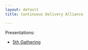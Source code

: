 ```yaml
---
layout: default
title: Continuous Delivery Alliance

---
```


Presentations:

* [5th Gathering](5th-gathering/)
